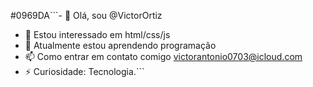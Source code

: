 #0969DA```- 👋 Olá, sou @VictorOrtiz
- 👀 Estou interessado em html/css/js
- 🌱 Atualmente estou aprendendo programação
- 📫 Como entrar em contato comigo victorantonio0703@icloud.com
- ⚡ Curiosidade: Tecnologia.```
